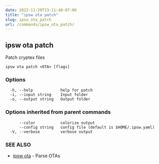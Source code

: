 ```yaml
---
date: 2022-11-20T23:11:40-07:00
title: "ipsw ota patch"
slug: ipsw_ota_patch
url: /commands/ipsw_ota_patch/
---
```

## ipsw ota patch

Patch cryptex files

```
ipsw ota patch <OTA> [flags]
```

### Options

```
  -h, --help            help for patch
  -i, --input string    Input folder
  -o, --output string   Output folder
```

### Options inherited from parent commands

```
      --color           colorize output
      --config string   config file (default is $HOME/.ipsw.yaml)
  -V, --verbose         verbose output
```

### SEE ALSO

* [ipsw ota](/cmd/ipsw_ota/)	 - Parse OTAs

